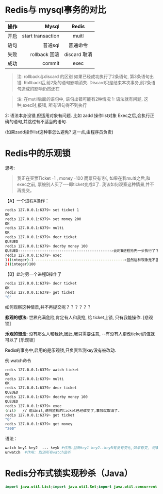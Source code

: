 
# Redis与 mysql事务的对比

| 操作   | Mysql	 | Redis |
| :-------- | --------:| :--: |
| 开启	 | start transaction | 	muitl |
| 语句	 | 普通sql	 | 普通命令 |
| 失败   | 	rollback 回滚	 | discard 取消 |
| 成功	 | commit | 	exec |

> 注: rollback与discard 的区别
如果已经成功执行了2条语句, 第3条语句出错.
Rollback后,前2条的语句影响消失.
Discard只是结束本次事务,前2条语句造成的影响仍然还在

> 注:
在mutil后面的语句中, 语句出错可能有2种情况
1: 语法就有问题, 
这种,exec时,报错, 所有语句得不到执行

2: 语法本身没错,但适用对象有问题. 比如 zadd 操作list对象
Exec之后,会执行正确的语句,并跳过有不适当的语句.

(如果zadd操作list这种事怎么避免? 这一点,由程序员负责)

# Redis中的乐观锁
思考: 
> 我正在买票Ticket -1 , money -100
而票只有1张, 如果在我multi之后,和exec之前, 票被别人买了---即ticket变成0了.
我该如何观察这种情景,并不再提交。

【A】一个进程A操作：
```bash
redis 127.0.0.1:6379> set ticket 1
OK
redis 127.0.0.1:6379> set money 200
OK
redis 127.0.0.1:6379> multi
OK
redis 127.0.0.1:6379> decr ticket
QUEUED
redis 127.0.0.1:6379> decrby money 100
QUEUED------------------------------------------->此时B进程抢先一步执行了下面的购票操作
redis 127.0.0.1:6379> exec
1)(integer)-1 ----------------------------------------->显然这种现象是不正常的，票不能为负数。
2)(integer)100
```

【B】此时另一个进程B操作了
```bash
redis 127.0.0.1:6379> decr ticket
OK
redis 127.0.0.1:6379> get ticket
"0"
```

如何观察这种情景,并不再提交呢？？？？？？


**悲观的想法:**
世界充满危险,肯定有人和我抢, 给 ticket上锁, 只有我能操作. [悲观锁]

**乐观的想法:**
没有那么人和我抢,因此,我只需要注意,
--有没有人更改ticket的值就可以了 [乐观锁]

Redis的事务中,启用的是乐观锁,只负责监测key没有被改动.

例:watch命令 
```bash
redis 127.0.0.1:6379> watch ticket
OK
redis 127.0.0.1:6379> multi
OK
redis 127.0.0.1:6379> decr ticket
QUEUED
redis 127.0.0.1:6379> decrby money 100
QUEUED
redis 127.0.0.1:6379> exec
(nil)   // 返回nil,说明监视的ticket已经改变了,事务就取消了.
redis 127.0.0.1:6379> get ticket
"0"
redis 127.0.0.1:6379> get money
"200"
```

语法：
```bash
watch key1 key2  ... keyN #作用:监听key1 key2..keyN有没有变化,如果有变, 则事务取消
unwatch  #作用: 取消所有watch监听
```


# Redis分布式锁实现秒杀（Java）
```java
import java.util.List;import java.util.Set;import java.util.concurrent.ExecutorService;import java.util.concurrent.Executors;import redis.clients.jedis.Jedis;import redis.clients.jedis.Transaction;/*** redis乐观锁实例* @author linbingwen**/public class OptimisticLockTest {public static void main(String[] args) throws InterruptedException {long starTime=System.currentTimeMillis();initPrduct();initClient();printResult();long endTime=System.currentTimeMillis();long Time=endTime-starTime;System.out.println("程序运行时间： "+Time+"ms");}/*** 输出结果*/public static void printResult() {Jedis jedis = RedisUtil.getInstance().getJedis();Set set = jedis.smembers("clientList");int i = 1;for (String value : set) {System.out.println("第" + i++ + "个抢到商品，"+value + " ");}RedisUtil.returnResource(jedis);}/** 初始化顾客开始抢商品*/public static void initClient() {ExecutorService cachedThreadPool = Executors.newCachedThreadPool();int clientNum = 10000;// 模拟客户数目for (int i = 0; i < clientNum; i++) {cachedThreadPool.execute(new ClientThread(i));}cachedThreadPool.shutdown();while(true){if(cachedThreadPool.isTerminated()){System.out.println("所有的线程都结束了！");break;}try {Thread.sleep(1000);} catch (InterruptedException e) {e.printStackTrace();}}}/*** 初始化商品个数*/public static void initPrduct() {int prdNum = 100;// 商品个数String key = "prdNum";String clientList = "clientList";// 抢购到商品的顾客列表Jedis jedis = RedisUtil.getInstance().getJedis();if (jedis.exists(key)) {jedis.del(key);}if (jedis.exists(clientList)) {jedis.del(clientList);}jedis.set(key, String.valueOf(prdNum));// 初始化RedisUtil.returnResource(jedis);}}/*** 顾客线程** @author linbingwen**/class ClientThread implements Runnable {Jedis jedis = null;String key = "prdNum";// 商品主键String clientList = "clientList";//// 抢购到商品的顾客列表主键String clientName;public ClientThread(int num) {clientName = "编号=" + num;}public void run() {try {Thread.sleep((int)(Math.random()*5000));// 随机睡眠一下} catch (InterruptedException e1) {}while (true) {System.out.println("顾客:" + clientName + "开始抢商品");jedis = RedisUtil.getInstance().getJedis();try {jedis.watch(key);int prdNum = Integer.parseInt(jedis.get(key));// 当前商品个数if (prdNum > 0) {Transaction transaction = jedis.multi();transaction.set(key, String.valueOf(prdNum - 1));List result = transaction.exec();if (result == null || result.isEmpty()) {System.out.println("悲剧了，顾客:" + clientName + "没有抢到商品");// 可能是watch-key被外部修改，或者是数据操作被驳回} else {jedis.sadd(clientList, clientName);// 抢到商品记录一下System.out.println("好高兴，顾客:" + clientName + "抢到商品");break;}} else {System.out.println("悲剧了，库存为0，顾客:" + clientName + "没有抢到商品");break;}} catch (Exception e) {e.printStackTrace();} finally {jedis.unwatch();RedisUtil.returnResource(jedis);}}}}
```
